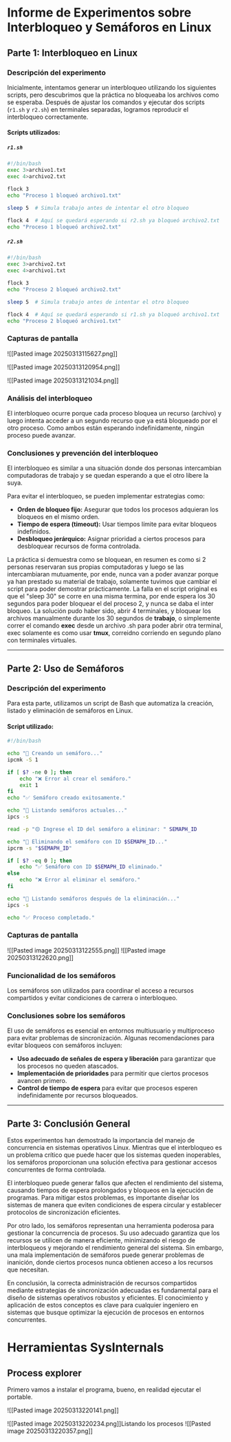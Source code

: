 # Informe de Experimentos sobre Interbloqueo y Semáforos en Linux

## Parte 1: Interbloqueo en Linux

### Descripción del experimento

Inicialmente, intentamos generar un interbloqueo utilizando los siguientes scripts, pero descubrimos que la práctica no bloqueaba los archivos como se esperaba. Después de ajustar los comandos y ejecutar dos scripts (`r1.sh` y `r2.sh`) en terminales separadas, logramos reproducir el interbloqueo correctamente.

#### Scripts utilizados:

##### `r1.sh`

```sh
#!/bin/bash
exec 3>archivo1.txt
exec 4>archivo2.txt

flock 3
echo "Proceso 1 bloqueó archivo1.txt"

sleep 5  # Simula trabajo antes de intentar el otro bloqueo

flock 4  # Aquí se quedará esperando si r2.sh ya bloqueó archivo2.txt
echo "Proceso 1 bloqueó archivo2.txt"
```

##### `r2.sh`

```sh
#!/bin/bash
exec 3>archivo2.txt
exec 4>archivo1.txt

flock 3
echo "Proceso 2 bloqueó archivo2.txt"

sleep 5  # Simula trabajo antes de intentar el otro bloqueo

flock 4  # Aquí se quedará esperando si r1.sh ya bloqueó archivo1.txt
echo "Proceso 2 bloqueó archivo1.txt"
```

### Capturas de pantalla

![[Pasted image 20250313115627.png]]

![[Pasted image 20250313120954.png]]

![[Pasted image 20250313121034.png]]

### Análisis del interbloqueo

El interbloqueo ocurre porque cada proceso bloquea un recurso (archivo) y luego intenta acceder a un segundo recurso que ya está bloqueado por el otro proceso. Como ambos están esperando indefinidamente, ningún proceso puede avanzar.

### Conclusiones y prevención del interbloqueo

El interbloqueo es similar a una situación donde dos personas intercambian computadoras de trabajo y se quedan esperando a que el otro libere la suya.

Para evitar el interbloqueo, se pueden implementar estrategias como:

- **Orden de bloqueo fijo:** Asegurar que todos los procesos adquieran los bloqueos en el mismo orden.
- **Tiempo de espera (timeout):** Usar tiempos límite para evitar bloqueos indefinidos.
- **Desbloqueo jerárquico:** Asignar prioridad a ciertos procesos para desbloquear recursos de forma controlada.


La práctica si demuestra como se bloquean, en resumen es como si 2 personas reservaran sus propias computadoras y luego se las intercambiaran mutuamente, por ende, nunca van a poder avanzar porque ya han prestado su material de trabajo, solamente tuvimos que cambiar el script para poder demostrar prácticamente.
La falla en el script original es que el "sleep 30" se corre en una misma termina, por ende espera los 30 segundos para poder bloquear el del proceso 2, y nunca se daba el inter bloqueo.
La solución pudo haber sido, abrir 4 terminales, y bloquear los archivos manualmente durante los 30 segundos de **trabajo**, o simplemente correr el comando **exec** desde un archivo .sh para poder abrir otra terminal, exec solamente es como usar **tmux**, correidno corriendo en segundo plano con terminales virtuales.

---

## Parte 2: Uso de Semáforos

### Descripción del experimento

Para esta parte, utilizamos un script de Bash que automatiza la creación, listado y eliminación de semáforos en Linux.

#### Script utilizado:


```sh
#!/bin/bash

echo "🔵 Creando un semáforo..."
ipcmk -S 1

if [ $? -ne 0 ]; then
    echo "❌ Error al crear el semáforo."
    exit 1
fi
echo "✅ Semáforo creado exitosamente."

echo "🔵 Listando semáforos actuales..."
ipcs -s

read -p "🟡 Ingrese el ID del semáforo a eliminar: " SEMAPH_ID

echo "🔵 Eliminando el semáforo con ID $SEMAPH_ID..."
ipcrm -s "$SEMAPH_ID"

if [ $? -eq 0 ]; then
    echo "✅ Semáforo con ID $SEMAPH_ID eliminado."
else
    echo "❌ Error al eliminar el semáforo."
fi

echo "🔵 Listando semáforos después de la eliminación..."
ipcs -s

echo "✅ Proceso completado."
```

### Capturas de pantalla

![[Pasted image 20250313122555.png]]
![[Pasted image 20250313122620.png]]


### Funcionalidad de los semáforos

Los semáforos son utilizados para coordinar el acceso a recursos compartidos y evitar condiciones de carrera o interbloqueo.

### Conclusiones sobre los semáforos

El uso de semáforos es esencial en entornos multiusuario y multiproceso para evitar problemas de sincronización. Algunas recomendaciones para evitar bloqueos con semáforos incluyen:

- **Uso adecuado de señales de espera y liberación** para garantizar que los procesos no queden atascados.
- **Implementación de prioridades** para permitir que ciertos procesos avancen primero.
- **Control de tiempo de espera** para evitar que procesos esperen indefinidamente por recursos bloqueados.

---

## Parte 3: Conclusión General

Estos experimentos han demostrado la importancia del manejo de concurrencia en sistemas operativos Linux. Mientras que el interbloqueo es un problema crítico que puede hacer que los sistemas queden inoperables, los semáforos proporcionan una solución efectiva para gestionar accesos concurrentes de forma controlada.

El interbloqueo puede generar fallos que afecten el rendimiento del sistema, causando tiempos de espera prolongados y bloqueos en la ejecución de programas. Para mitigar estos problemas, es importante diseñar los sistemas de manera que eviten condiciones de espera circular y establecer protocolos de sincronización eficientes.

Por otro lado, los semáforos representan una herramienta poderosa para gestionar la concurrencia de procesos. Su uso adecuado garantiza que los recursos se utilicen de manera eficiente, minimizando el riesgo de interbloqueos y mejorando el rendimiento general del sistema. Sin embargo, una mala implementación de semáforos puede generar problemas de inanición, donde ciertos procesos nunca obtienen acceso a los recursos que necesitan.

En conclusión, la correcta administración de recursos compartidos mediante estrategias de sincronización adecuadas es fundamental para el diseño de sistemas operativos robustos y eficientes. El conocimiento y aplicación de estos conceptos es clave para cualquier ingeniero en sistemas que busque optimizar la ejecución de procesos en entornos concurrentes.




# Herramientas SysInternals

## Process explorer

Primero vamos a instalar el programa, bueno, en realidad ejecutar el portable.

![[Pasted image 20250313220141.png]]

![[Pasted image 20250313220234.png]]Listando los procesos
![[Pasted image 20250313220357.png]]

